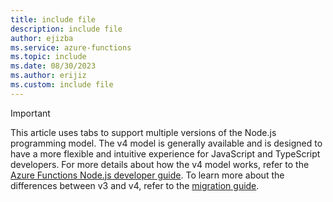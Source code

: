 ```yaml
---
title: include file
description: include file
author: ejizba
ms.service: azure-functions
ms.topic: include
ms.date: 08/30/2023
ms.author: erijiz
ms.custom: include file
---
```


> [!IMPORTANT]
> This article uses tabs to support multiple versions of the Node.js programming model. The v4 model is generally available and is designed to have a more flexible and intuitive experience for JavaScript and TypeScript developers. For more details about how the v4 model works, refer to the [Azure Functions Node.js developer guide](../articles/azure-functions/functions-reference-node.md). To learn more about the differences between v3 and v4, refer to the [migration guide](../articles/azure-functions/functions-node-upgrade-v4.md). 
